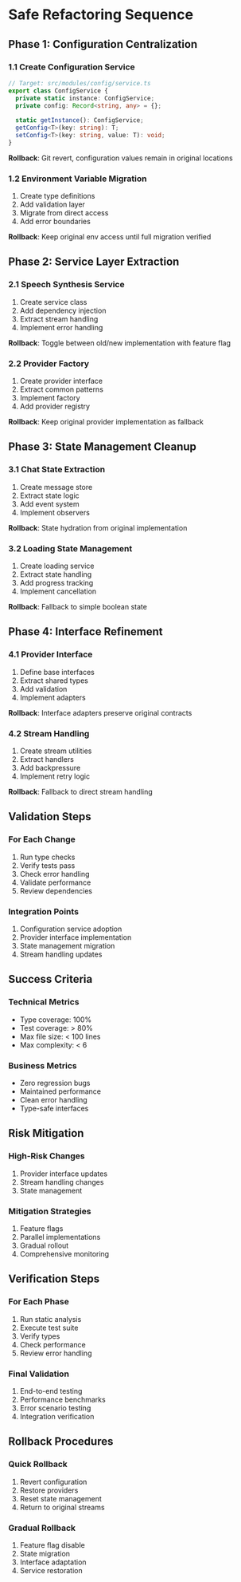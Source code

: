 # Safe Refactoring Sequence

## Phase 1: Configuration Centralization

### 1.1 Create Configuration Service
```typescript
// Target: src/modules/config/service.ts
export class ConfigService {
  private static instance: ConfigService;
  private config: Record<string, any> = {};
  
  static getInstance(): ConfigService;
  getConfig<T>(key: string): T;
  setConfig<T>(key: string, value: T): void;
}
```

**Rollback**: Git revert, configuration values remain in original locations

### 1.2 Environment Variable Migration
1. Create type definitions
2. Add validation layer
3. Migrate from direct access
4. Add error boundaries

**Rollback**: Keep original env access until full migration verified

## Phase 2: Service Layer Extraction

### 2.1 Speech Synthesis Service
1. Create service class
2. Add dependency injection
3. Extract stream handling
4. Implement error handling

**Rollback**: Toggle between old/new implementation with feature flag

### 2.2 Provider Factory
1. Create provider interface
2. Extract common patterns
3. Implement factory
4. Add provider registry

**Rollback**: Keep original provider implementation as fallback

## Phase 3: State Management Cleanup

### 3.1 Chat State Extraction
1. Create message store
2. Extract state logic
3. Add event system
4. Implement observers

**Rollback**: State hydration from original implementation

### 3.2 Loading State Management
1. Create loading service
2. Extract state handling
3. Add progress tracking
4. Implement cancellation

**Rollback**: Fallback to simple boolean state

## Phase 4: Interface Refinement

### 4.1 Provider Interface
1. Define base interfaces
2. Extract shared types
3. Add validation
4. Implement adapters

**Rollback**: Interface adapters preserve original contracts

### 4.2 Stream Handling
1. Create stream utilities
2. Extract handlers
3. Add backpressure
4. Implement retry logic

**Rollback**: Fallback to direct stream handling

## Validation Steps

### For Each Change
1. Run type checks
2. Verify tests pass
3. Check error handling
4. Validate performance
5. Review dependencies

### Integration Points
1. Configuration service adoption
2. Provider interface implementation
3. State management migration
4. Stream handling updates

## Success Criteria

### Technical Metrics
- Type coverage: 100%
- Test coverage: > 80%
- Max file size: < 100 lines
- Max complexity: < 6

### Business Metrics
- Zero regression bugs
- Maintained performance
- Clean error handling
- Type-safe interfaces

## Risk Mitigation

### High-Risk Changes
1. Provider interface updates
2. Stream handling changes
3. State management

### Mitigation Strategies
1. Feature flags
2. Parallel implementations
3. Gradual rollout
4. Comprehensive monitoring

## Verification Steps

### For Each Phase
1. Run static analysis
2. Execute test suite
3. Verify types
4. Check performance
5. Review error handling

### Final Validation
1. End-to-end testing
2. Performance benchmarks
3. Error scenario testing
4. Integration verification

## Rollback Procedures

### Quick Rollback
1. Revert configuration
2. Restore providers
3. Reset state management
4. Return to original streams

### Gradual Rollback
1. Feature flag disable
2. State migration
3. Interface adaptation
4. Service restoration